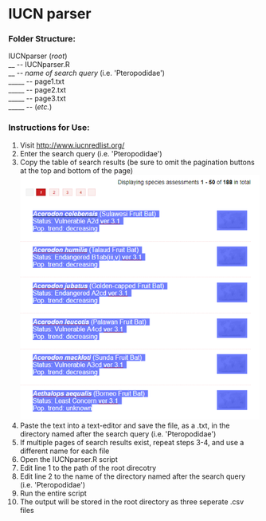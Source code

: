 # IUCN parser

### Folder Structure:

IUCNparser (*root*)  
__ -- IUCNparser.R  
__ -- *name of search query* (i.e. 'Pteropodidae')  
_____ -- page1.txt  
_____ -- page2.txt  
_____ -- page3.txt  
_____ -- (*etc.*)

### Instructions for Use:

1. Visit http://www.iucnredlist.org/
2. Enter the search query (i.e. 'Pteropodidae')
3. Copy the table of search results (be sure to omit the pagination buttons at the top and bottom of the page)
![alt text](Assets/p1.png)
4. Paste the text into a text-editor and save the file, as a .txt, in the directory named after the search query (i.e. 'Pteropodidae')
5. If multiple pages of search results exist, repeat steps 3-4, and use a different name for each file
6. Open the IUCNparser.R script
7. Edit line 1 to the path of the root direcotry
8. Edit line 2 to the name of the directory named after the search query (i.e. 'Pteropodidae')
9. Run the entire script
10. The output will be stored in the root directory as three seperate .csv files   
